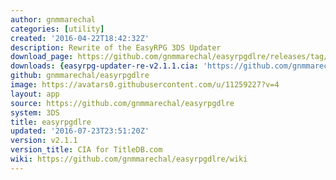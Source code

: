 ```yaml
---
author: gnmmarechal
categories: [utility]
created: '2016-04-22T18:42:32Z'
description: Rewrite of the EasyRPG 3DS Updater
download_page: https://github.com/gnmmarechal/easyrpgdlre/releases/tag/v2.1.1
downloads: {easyrpg-updater-re-v2.1.1.cia: 'https://github.com/gnmmarechal/easyrpgdlre/releases/download/v2.1.1/easyrpg-updater-re-v2.1.1.cia'}
github: gnmmarechal/easyrpgdlre
image: https://avatars0.githubusercontent.com/u/11259227?v=4
layout: app
source: https://github.com/gnmmarechal/easyrpgdlre
system: 3DS
title: easyrpgdlre
updated: '2016-07-23T23:51:20Z'
version: v2.1.1
version_title: CIA for TitleDB.com
wiki: https://github.com/gnmmarechal/easyrpgdlre/wiki
---
```

